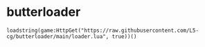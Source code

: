 # butterloader

`loadstring(game:HttpGet("https://raw.githubusercontent.com/L5-cg/butterloader/main/loader.lua", true))()`
